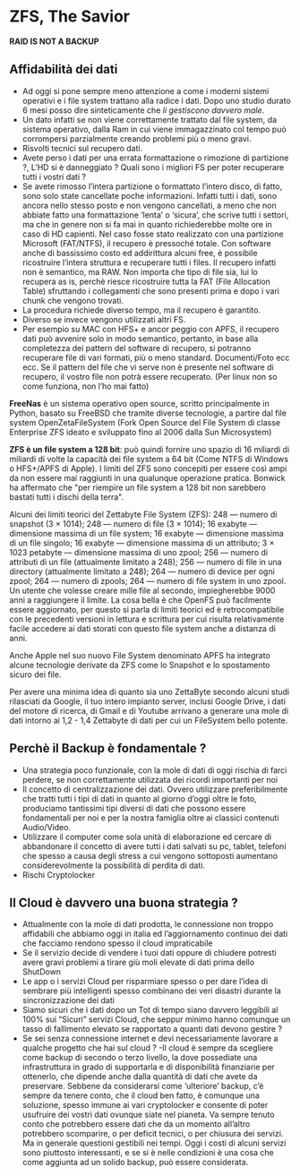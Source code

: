 # ZFS, The Savior

**RAID IS NOT A BACKUP**

## Affidabilità dei dati
- Ad oggi si pone sempre meno attenzione a come i moderni sistemi operativi e i file system trattano alla radice i dati. Dopo uno studio durato 6 mesi posso dire sinteticamente che *li gestiscono davvero male*.
- Un dato infatti se non viene correttamente trattato dal file system, da sistema operativo, dalla Ram in cui viene immagazzinato col tempo può corrompersi parzialmente creando problemi più o meno gravi.
- Risvolti tecnici sul recupero dati.
- Avete perso i dati per una errata formattazione o rimozione di partizione ?, L’HD si è danneggiato ? Quali sono i migliori FS per poter recuperare tutti i vostri dati ?
- Se avete rimosso l’intera partizione o formattato l’intero disco, di fatto, sono solo state cancellate poche informazioni. Infatti tutti i dati, sono ancora nello stesso posto e non vengono cancellati, a meno che non abbiate fatto una formattazione ‘lenta’ o ‘sicura’, che scrive tutti i settori, ma che in genere non si fa mai in quanto richiederebbe molte ore in caso di HD capienti. Nel caso fosse stato realizzato con una partizione Microsoft (FAT/NTFS), il recupero è pressoché totale. Con software anche di bassissimo costo ed addirittura alcuni free, è possibile ricostruire l’intera struttura e recuperare tutti i files. Il recupero infatti non è semantico, ma RAW. Non importa che tipo di file sia, lui lo recupera as is, perchè riesce ricostruire tutta la FAT (File Allocation Table) sfruttando i collegamenti che sono presenti prima e dopo i vari chunk che vengono trovati.
- La procedura richiede diverso tempo, ma il recupero è garantito.
- Diverso se invece vengono utilizzati altri FS.
- Per esempio su MAC con HFS+ e ancor peggio con APFS, il recupero dati può avvenire solo in modo semantico, pertanto, in base alla completezza dei pattern del software di recupero, si potranno recuperare file di vari formati, più o meno standard. Documenti/Foto ecc ecc. Se il pattern del file che vi serve non è presente nel software di recupero, il vostro file non potrà essere recuperato. (Per linux non so come funziona, non l’ho mai fatto)

**FreeNas** è un sistema operativo open source, scritto principalmente in Python, basato su FreeBSD che tramite diverse tecnologie, a partire dal file system OpenZetaFileSystem (Fork Open Source del File System di classe Enterprise ZFS ideato e sviluppato fino al 2006 dalla Sun Microsystem)

**ZFS è un file system a 128 bit**: può quindi fornire uno spazio di 16 miliardi di miliardi di volte la capacità dei file system a 64 bit (Come NTFS di Windows o HFS+/APFS di Apple). I limiti del ZFS sono concepiti per essere così ampi da non essere mai raggiunti in una qualunque operazione pratica. Bonwick ha affermato che "per riempire un file system a 128 bit non sarebbero bastati tutti i dischi della terra".
 
Alcuni dei limiti teorici del Zettabyte File System (ZFS):
248 — numero di snapshot (3 × 1014);
248 — numero di file (3 × 1014);
16 exabyte — dimensione massima di un file system;
16 exabyte — dimensione massima di un file singolo;
16 exabyte — dimensione massima di un attributo;
3 × 1023 petabyte — dimensione massima di uno zpool;
256 — numero di attributi di un file (attualmente limitato a 248);
256 — numero di file in una directory (attualmente limitato a 248);
264 — numero di device per ogni zpool;
264 — numero di zpools;
264 — numero di file system in uno zpool.
Un utente che volesse creare mille file al secondo, impiegherebbe 9000 anni a raggiungere il limite. La cosa bella è che OpenFS può facilmente essere aggiornato, per questo si parla di limiti teorici ed è retrocompatibile con le precedenti versioni in lettura e scrittura per cui risulta relativamente facile accedere ai dati storati con questo file system anche a distanza di anni.
 
Anche Apple nel suo nuovo File System denominato APFS ha integrato alcune tecnologie derivate da ZFS come lo Snapshot e lo spostamento sicuro dei file.
 
Per avere una minima idea di quanto sia uno ZettaByte secondo alcuni studi rilasciati da Google, il tuo intero impianto server, inclusi Google Drive, i dati del motore di ricerca, di Gmail e di Youtube arrivano a generare una mole di dati intorno ai 1,2 - 1,4 Zettabyte di dati per cui un FileSystem bello potente.

## Perchè il Backup è fondamentale ?

- Una strategia poco funzionale, con la mole di dati di oggi rischia di farci perdere, se non correttamente utilizzata dei ricordi importanti per noi
- Il concetto di centralizzazione dei dati. Ovvero utilizzare preferibilmente che tratti tutti i tipi di dati in quanto al giorno d’oggi oltre le foto, produciamo tantissimi tipi diversi di dati che possono essere fondamentali per noi e per la nostra famiglia oltre ai classici contenuti Audio/Video.
- Utilizzare il computer come sola unità di elaborazione ed cercare di abbandonare il concetto di avere tutti i dati salvati su pc, tablet, telefoni che spesso a causa degli stress a cui vengono sottoposti aumentano considerevolmente la possibilità di perdita di dati.
- Rischi Cryptolocker

## Il Cloud è davvero una buona strategia ?

- Attualmente con la mole di dati prodotta, le connessione non troppo affidabili che abbiamo oggi in italia ed l’aggiornamento continuo dei dati che facciamo rendono spesso il cloud impraticabile
- Se il servizio decide di vendere i tuoi dati oppure di chiudere potresti avere gravi problemi a tirare giù moli elevate di dati prima dello ShutDown
- Le app o i servizi Cloud per risparmiare spesso o per dare l’idea di sembrare più intelligenti spesso combinano dei veri disastri durante la sincronizzazione dei dati
- Siamo sicuri che i dati dopo un Tot di tempo siano davvero leggibili al 100% sui “Sicuri” servizi Cloud, che seppur minimo hanno comunque un tasso di fallimento elevato se rapportato a quanti dati devono gestire ?
- Se sei senza connessione internet e devi necessariamente lavorare a qualche progetto che hai sul cloud ?
    -Il cloud è sempre da scegliere come backup di secondo o terzo livello, la dove possediate una infrastruttura in grado di supportarla e di disponibilità finanziarie per ottenerlo, che dipende anche dalla quantità di dati che avete da preservare. Sebbene da considerarsi come ‘ulteriore’ backup, c’è sempre da tenere conto, che il cloud ben fatto, è comunque una soluzione, spesso immune ai vari cryptolocker e consente di poter usufruire dei vostri dati ovunque siate nel pianeta. Va sempre tenuto conto che potrebbero essere dati che da un momento all’altro potrebbero scomparire,  o per deficit tecnici, o per chiusura dei servizi. Ma in generale questioni gestibili nei tempi. Oggi i costi di alcuni servizi sono piuttosto interessanti, e se si è nelle condizioni è una cosa che come aggiunta ad un solido backup, può essere considerata.

